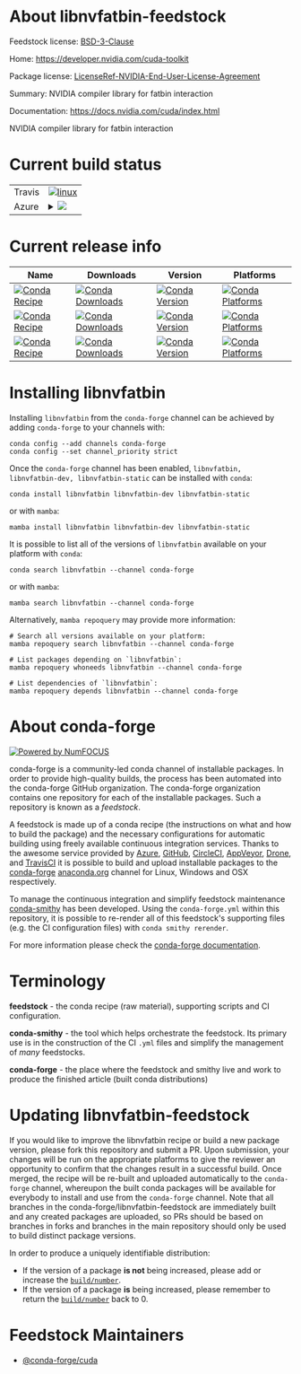 About libnvfatbin-feedstock
===========================

Feedstock license: [BSD-3-Clause](https://github.com/conda-forge/libnvfatbin-feedstock/blob/main/LICENSE.txt)

Home: https://developer.nvidia.com/cuda-toolkit

Package license: [LicenseRef-NVIDIA-End-User-License-Agreement](https://docs.nvidia.com/cuda/eula/index.html)

Summary: NVIDIA compiler library for fatbin interaction

Documentation: https://docs.nvidia.com/cuda/index.html

NVIDIA compiler library for fatbin interaction


Current build status
====================


<table><tr>
    <td>Travis</td>
    <td>
      <a href="https://app.travis-ci.com/conda-forge/libnvfatbin-feedstock">
        <img alt="linux" src="https://img.shields.io/travis/com/conda-forge/libnvfatbin-feedstock/main.svg?label=Linux">
      </a>
    </td>
  </tr>
    
  <tr>
    <td>Azure</td>
    <td>
      <details>
        <summary>
          <a href="https://dev.azure.com/conda-forge/feedstock-builds/_build/latest?definitionId=21803&branchName=main">
            <img src="https://dev.azure.com/conda-forge/feedstock-builds/_apis/build/status/libnvfatbin-feedstock?branchName=main">
          </a>
        </summary>
        <table>
          <thead><tr><th>Variant</th><th>Status</th></tr></thead>
          <tbody><tr>
              <td>linux_64</td>
              <td>
                <a href="https://dev.azure.com/conda-forge/feedstock-builds/_build/latest?definitionId=21803&branchName=main">
                  <img src="https://dev.azure.com/conda-forge/feedstock-builds/_apis/build/status/libnvfatbin-feedstock?branchName=main&jobName=linux&configuration=linux%20linux_64_" alt="variant">
                </a>
              </td>
            </tr><tr>
              <td>linux_aarch64</td>
              <td>
                <a href="https://dev.azure.com/conda-forge/feedstock-builds/_build/latest?definitionId=21803&branchName=main">
                  <img src="https://dev.azure.com/conda-forge/feedstock-builds/_apis/build/status/libnvfatbin-feedstock?branchName=main&jobName=linux&configuration=linux%20linux_aarch64_" alt="variant">
                </a>
              </td>
            </tr><tr>
              <td>linux_ppc64le</td>
              <td>
                <a href="https://dev.azure.com/conda-forge/feedstock-builds/_build/latest?definitionId=21803&branchName=main">
                  <img src="https://dev.azure.com/conda-forge/feedstock-builds/_apis/build/status/libnvfatbin-feedstock?branchName=main&jobName=linux&configuration=linux%20linux_ppc64le_" alt="variant">
                </a>
              </td>
            </tr><tr>
              <td>win_64</td>
              <td>
                <a href="https://dev.azure.com/conda-forge/feedstock-builds/_build/latest?definitionId=21803&branchName=main">
                  <img src="https://dev.azure.com/conda-forge/feedstock-builds/_apis/build/status/libnvfatbin-feedstock?branchName=main&jobName=win&configuration=win%20win_64_" alt="variant">
                </a>
              </td>
            </tr>
          </tbody>
        </table>
      </details>
    </td>
  </tr>
</table>

Current release info
====================

| Name | Downloads | Version | Platforms |
| --- | --- | --- | --- |
| [![Conda Recipe](https://img.shields.io/badge/recipe-libnvfatbin-green.svg)](https://anaconda.org/conda-forge/libnvfatbin) | [![Conda Downloads](https://img.shields.io/conda/dn/conda-forge/libnvfatbin.svg)](https://anaconda.org/conda-forge/libnvfatbin) | [![Conda Version](https://img.shields.io/conda/vn/conda-forge/libnvfatbin.svg)](https://anaconda.org/conda-forge/libnvfatbin) | [![Conda Platforms](https://img.shields.io/conda/pn/conda-forge/libnvfatbin.svg)](https://anaconda.org/conda-forge/libnvfatbin) |
| [![Conda Recipe](https://img.shields.io/badge/recipe-libnvfatbin--dev-green.svg)](https://anaconda.org/conda-forge/libnvfatbin-dev) | [![Conda Downloads](https://img.shields.io/conda/dn/conda-forge/libnvfatbin-dev.svg)](https://anaconda.org/conda-forge/libnvfatbin-dev) | [![Conda Version](https://img.shields.io/conda/vn/conda-forge/libnvfatbin-dev.svg)](https://anaconda.org/conda-forge/libnvfatbin-dev) | [![Conda Platforms](https://img.shields.io/conda/pn/conda-forge/libnvfatbin-dev.svg)](https://anaconda.org/conda-forge/libnvfatbin-dev) |
| [![Conda Recipe](https://img.shields.io/badge/recipe-libnvfatbin--static-green.svg)](https://anaconda.org/conda-forge/libnvfatbin-static) | [![Conda Downloads](https://img.shields.io/conda/dn/conda-forge/libnvfatbin-static.svg)](https://anaconda.org/conda-forge/libnvfatbin-static) | [![Conda Version](https://img.shields.io/conda/vn/conda-forge/libnvfatbin-static.svg)](https://anaconda.org/conda-forge/libnvfatbin-static) | [![Conda Platforms](https://img.shields.io/conda/pn/conda-forge/libnvfatbin-static.svg)](https://anaconda.org/conda-forge/libnvfatbin-static) |

Installing libnvfatbin
======================

Installing `libnvfatbin` from the `conda-forge` channel can be achieved by adding `conda-forge` to your channels with:

```
conda config --add channels conda-forge
conda config --set channel_priority strict
```

Once the `conda-forge` channel has been enabled, `libnvfatbin, libnvfatbin-dev, libnvfatbin-static` can be installed with `conda`:

```
conda install libnvfatbin libnvfatbin-dev libnvfatbin-static
```

or with `mamba`:

```
mamba install libnvfatbin libnvfatbin-dev libnvfatbin-static
```

It is possible to list all of the versions of `libnvfatbin` available on your platform with `conda`:

```
conda search libnvfatbin --channel conda-forge
```

or with `mamba`:

```
mamba search libnvfatbin --channel conda-forge
```

Alternatively, `mamba repoquery` may provide more information:

```
# Search all versions available on your platform:
mamba repoquery search libnvfatbin --channel conda-forge

# List packages depending on `libnvfatbin`:
mamba repoquery whoneeds libnvfatbin --channel conda-forge

# List dependencies of `libnvfatbin`:
mamba repoquery depends libnvfatbin --channel conda-forge
```


About conda-forge
=================

[![Powered by
NumFOCUS](https://img.shields.io/badge/powered%20by-NumFOCUS-orange.svg?style=flat&colorA=E1523D&colorB=007D8A)](https://numfocus.org)

conda-forge is a community-led conda channel of installable packages.
In order to provide high-quality builds, the process has been automated into the
conda-forge GitHub organization. The conda-forge organization contains one repository
for each of the installable packages. Such a repository is known as a *feedstock*.

A feedstock is made up of a conda recipe (the instructions on what and how to build
the package) and the necessary configurations for automatic building using freely
available continuous integration services. Thanks to the awesome service provided by
[Azure](https://azure.microsoft.com/en-us/services/devops/), [GitHub](https://github.com/),
[CircleCI](https://circleci.com/), [AppVeyor](https://www.appveyor.com/),
[Drone](https://cloud.drone.io/welcome), and [TravisCI](https://travis-ci.com/)
it is possible to build and upload installable packages to the
[conda-forge](https://anaconda.org/conda-forge) [anaconda.org](https://anaconda.org/)
channel for Linux, Windows and OSX respectively.

To manage the continuous integration and simplify feedstock maintenance
[conda-smithy](https://github.com/conda-forge/conda-smithy) has been developed.
Using the ``conda-forge.yml`` within this repository, it is possible to re-render all of
this feedstock's supporting files (e.g. the CI configuration files) with ``conda smithy rerender``.

For more information please check the [conda-forge documentation](https://conda-forge.org/docs/).

Terminology
===========

**feedstock** - the conda recipe (raw material), supporting scripts and CI configuration.

**conda-smithy** - the tool which helps orchestrate the feedstock.
                   Its primary use is in the construction of the CI ``.yml`` files
                   and simplify the management of *many* feedstocks.

**conda-forge** - the place where the feedstock and smithy live and work to
                  produce the finished article (built conda distributions)


Updating libnvfatbin-feedstock
==============================

If you would like to improve the libnvfatbin recipe or build a new
package version, please fork this repository and submit a PR. Upon submission,
your changes will be run on the appropriate platforms to give the reviewer an
opportunity to confirm that the changes result in a successful build. Once
merged, the recipe will be re-built and uploaded automatically to the
`conda-forge` channel, whereupon the built conda packages will be available for
everybody to install and use from the `conda-forge` channel.
Note that all branches in the conda-forge/libnvfatbin-feedstock are
immediately built and any created packages are uploaded, so PRs should be based
on branches in forks and branches in the main repository should only be used to
build distinct package versions.

In order to produce a uniquely identifiable distribution:
 * If the version of a package **is not** being increased, please add or increase
   the [``build/number``](https://docs.conda.io/projects/conda-build/en/latest/resources/define-metadata.html#build-number-and-string).
 * If the version of a package **is** being increased, please remember to return
   the [``build/number``](https://docs.conda.io/projects/conda-build/en/latest/resources/define-metadata.html#build-number-and-string)
   back to 0.

Feedstock Maintainers
=====================

* [@conda-forge/cuda](https://github.com/conda-forge/cuda/)

